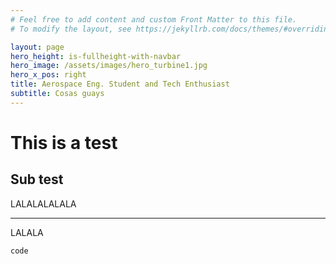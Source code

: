 ```yaml
---
# Feel free to add content and custom Front Matter to this file.
# To modify the layout, see https://jekyllrb.com/docs/themes/#overriding-theme-defaults

layout: page
hero_height: is-fullheight-with-navbar
hero_image: /assets/images/hero_turbine1.jpg
hero_x_pos: right
title: Aerospace Eng. Student and Tech Enthusiast
subtitle: Cosas guays
---
```


# This is a test

## Sub test

LALALALALALA

---

LALALA

`code`